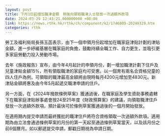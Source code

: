 ```yaml
---
layout: post
title: 下月1日起增加職津金額　稍後向領取職津人士發放一次過額外款項
date: 2024-03-29 12:43:21.000000000 +08:00
link: https://news.rthk.hk/rthk/ch/component/k2/1746809-20240329.htm
categories: rthk
---
```


勞工及福利局局長孫玉菡表示，由下一個申領月份起增加在職家庭津貼計劃的津貼金額，進一步紓緩基層在職家庭的負擔，鼓勵持續全職工作、自力更生，並吸引更多家庭勞動力投入勞動市場。

去年《施政報告》宣布，由今年4月起計的申領月份，劃一增加職津計劃下住戶及兒童津貼金額15%，所有領取職津的家庭均可受惠。以一個育有兩名合資格兒童的四人住戶為例，可領取的職津最高金額將由現時每月4200元增加至4830元。新津貼金額將惠及由今年5月起遞交職津申請的住戶。

另一方面，在《2024年撥款條例草案》獲通過後，在職家庭及學生資助事務處轄下在職家庭津貼辦事處會按24至25年度《財政預算案》的建議，向領取職津住戶發放一次過額外款項，預計最快可於條例草案獲通過後的一個月開始發放。

在適用期內提交申請而最終獲批的職津住戶將符合資格領取一次過額外款項。適用期為由立法會通過條例草案的月份的第一天起至通過條例草案當天，以及該月份之前6個曆月。如以郵遞提交申請，郵戳日期視為申請日期。
